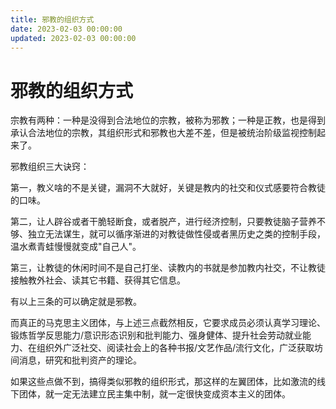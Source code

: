 ```yaml
---
title: 邪教的组织方式
date: 2023-02-03 00:00:00
updated: 2023-02-03 00:00:00
---
```


# 邪教的组织方式

宗教有两种：一种是没得到合法地位的宗教，被称为邪教；一种是正教，也是得到承认合法地位的宗教，其组织形式和邪教也大差不差，但是被统治阶级监视控制起来了。

邪教组织三大诀窍：

第一，教义啥的不是关键，漏洞不大就好，关键是教内的社交和仪式感要符合教徒的口味。

第二，让人辟谷或者干脆轻断食，或者脱产，进行经济控制，只要教徒脑子营养不够、独立无法谋生，就可以循序渐进的对教徒做性侵或者黑历史之类的控制手段，温水煮青蛙慢慢就变成"自己人"。

第三，让教徒的休闲时间不是自己打坐、读教内的书就是参加教内社交，不让教徒接触教外社会、读其它书籍、获得其它信息。

有以上三条的可以确定就是邪教。

而真正的马克思主义团体，与上述三点截然相反，它要求成员必须认真学习理论、锻炼哲学反思能力/意识形态识别和批判能力、强身健体、提升社会劳动就业能力、在组织外广泛社交、阅读社会上的各种书报/文艺作品/流行文化，广泛获取坊间消息，研究和批判资产的理论。

如果这些点做不到，搞得类似邪教的组织形式，那这样的左翼团体，比如激流的线下团体，就一定无法建立民主集中制，就一定很快变成资本主义的团体。
